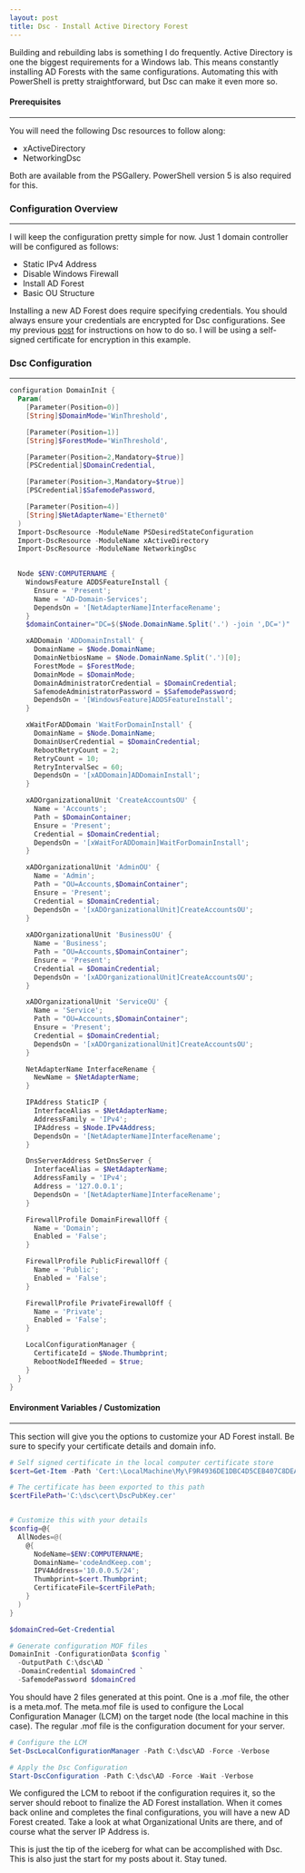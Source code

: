 ```yaml
---
layout: post
title: Dsc - Install Active Directory Forest
---
```


<p>
  Building and rebuilding labs is something I do frequently. 
  Active Directory is one the biggest requirements for a Windows lab. 
  This means constantly installing AD Forests with the same configurations. 
  Automating this with PowerShell is pretty straightforward, 
  but Dsc can make it even more so.
</p>

#### Prerequisites
----

<p>
  You will need the following Dsc resources to follow along:
  <ul>
    <li>xActiveDirectory</li>
    <li>NetworkingDsc</li>
  </ul>
  Both are available from the PSGallery. 
  PowerShell version 5 is also required for this.
</p>

### Configuration Overview
----

<p>
  I will keep the configuration pretty simple for now. 
  Just 1 domain controller will be configured as follows:
  <ul>
    <li>Static IPv4 Address</li>
    <li>Disable Windows Firewall</li>
    <li>Install AD Forest</li>
    <li>Basic OU Structure</li>
  </ul>
</p>

Installing a new AD Forest does require specifying credentials. 
You should always ensure your credentials are encrypted for Dsc configurations. 
See my previous [post](http://codeandkeep.com/Dsc-Encrypting-Credentials/) 
for instructions on how to do so. 
I will be using a self-signed certificate for encryption in this example.

### Dsc Configuration
----

```powershell
configuration DomainInit {
  Param(
    [Parameter(Position=0)]
    [String]$DomainMode='WinThreshold',

    [Parameter(Position=1)]
    [String]$ForestMode='WinThreshold',

    [Parameter(Position=2,Mandatory=$true)]
    [PSCredential]$DomainCredential,

    [Parameter(Position=3,Mandatory=$true)]
    [PSCredential]$SafemodePassword,

    [Parameter(Position=4)]
    [String]$NetAdapterName='Ethernet0'
  )
  Import-DscResource -ModuleName PSDesiredStateConfiguration
  Import-DscResource -ModuleName xActiveDirectory
  Import-DscResource -ModuleName NetworkingDsc
  

  Node $ENV:COMPUTERNAME {
    WindowsFeature ADDSFeatureInstall {
      Ensure = 'Present';
      Name = 'AD-Domain-Services';
      DependsOn = '[NetAdapterName]InterfaceRename';
    }
    $domainContainer="DC=$($Node.DomainName.Split('.') -join ',DC=')"

    xADDomain 'ADDomainInstall' {
      DomainName = $Node.DomainName;
      DomainNetbiosName = $Node.DomainName.Split('.')[0];
      ForestMode = $ForestMode;
      DomainMode = $DomainMode;
      DomainAdministratorCredential = $DomainCredential;
      SafemodeAdministratorPassword = $SafemodePassword;
      DependsOn = '[WindowsFeature]ADDSFeatureInstall';
    }

    xWaitForADDomain 'WaitForDomainInstall' {
      DomainName = $Node.DomainName;
      DomainUserCredential = $DomainCredential;
      RebootRetryCount = 2;
      RetryCount = 10;
      RetryIntervalSec = 60;
      DependsOn = '[xADDomain]ADDomainInstall';
    }

    xADOrganizationalUnit 'CreateAccountsOU' {
      Name = 'Accounts';
      Path = $DomainContainer;
      Ensure = 'Present';
      Credential = $DomainCredential;
      DependsOn = '[xWaitForADDomain]WaitForDomainInstall';
    }

    xADOrganizationalUnit 'AdminOU' {
      Name = 'Admin';
      Path = "OU=Accounts,$DomainContainer";
      Ensure = 'Present';
      Credential = $DomainCredential;
      DependsOn = '[xADOrganizationalUnit]CreateAccountsOU';
    }
    
    xADOrganizationalUnit 'BusinessOU' {
      Name = 'Business';
      Path = "OU=Accounts,$DomainContainer";
      Ensure = 'Present';
      Credential = $DomainCredential;
      DependsOn = '[xADOrganizationalUnit]CreateAccountsOU';
    }

    xADOrganizationalUnit 'ServiceOU' {
      Name = 'Service';
      Path = "OU=Accounts,$DomainContainer";
      Ensure = 'Present';
      Credential = $DomainCredential;
      DependsOn = '[xADOrganizationalUnit]CreateAccountsOU';
    }

    NetAdapterName InterfaceRename {
      NewName = $NetAdapterName;
    }

    IPAddress StaticIP {
      InterfaceAlias = $NetAdapterName;
      AddressFamily = 'IPv4';
      IPAddress = $Node.IPv4Address;
      DependsOn = '[NetAdapterName]InterfaceRename';
    }

    DnsServerAddress SetDnsServer {
      InterfaceAlias = $NetAdapterName;
      AddressFamily = 'IPv4';
      Address = '127.0.0.1';
      DependsOn = '[NetAdapterName]InterfaceRename';
    }

    FirewallProfile DomainFirewallOff {
      Name = 'Domain';
      Enabled = 'False';
    }

    FirewallProfile PublicFirewallOff {
      Name = 'Public';
      Enabled = 'False';
    }

    FirewallProfile PrivateFirewallOff {
      Name = 'Private';
      Enabled = 'False';
    }

    LocalConfigurationManager {
      CertificateId = $Node.Thumbprint;
      RebootNodeIfNeeded = $true;
    }
  }
}
```

#### Environment Variables / Customization
----

<p>
  This section will give you the options to customize your AD Forest install. 
  Be sure to specify your certificate details and domain info.
</p>

```powershell
# Self signed certificate in the local computer certificate store
$cert=Get-Item -Path 'Cert:\LocalMachine\My\F9R4936DE1DBC4D5CEB407C8DEA2E2A3EC8C9F32'

# The certificate has been exported to this path
$certFilePath='C:\dsc\cert\DscPubKey.cer'


# Customize this with your details
$config=@{
  AllNodes=@(
    @{
      NodeName=$ENV:COMPUTERNAME;
      DomainName='codeAndKeep.com';
      IPV4Address='10.0.0.5/24';
      Thumbprint=$cert.Thumbprint;
      CertificateFile=$certFilePath;
    }
  )
}

$domainCred=Get-Credential

# Generate configuration MOF files
DomainInit -ConfigurationData $config `
  -OutputPath C:\dsc\AD `
  -DomainCredential $domainCred `
  -SafemodePassword $domainCred 
```

<p>
  You should have 2 files generated at this point. 
  One is a .mof file, the other is a meta.mof. 
  The meta.mof file is used to configure the Local Configuration Manager (LCM) 
  on the target node (the local machine in this case). 
  The regular .mof file is the configuration document for your server.
</p>

```powershell
# Configure the LCM
Set-DscLocalConfigurationManager -Path C:\dsc\AD -Force -Verbose

# Apply the Dsc Configuration 
Start-DscConfiguration -Path C:\dsc\AD -Force -Wait -Verbose
```

<p>
  We configured the LCM to reboot if the configuration requires it, 
  so the server should reboot to finalize the AD Forest installation. 
  When it comes back online and completes the final configurations, 
  you will have a new AD Forest created. 
  Take a look at what Organizational Units are there, 
  and of course what the server IP Address is.
</p>

<p>
  This is just the tip of the iceberg for what can be accomplished with Dsc. 
  This is also just the start for my posts about it. 
  Stay tuned.
</p>
